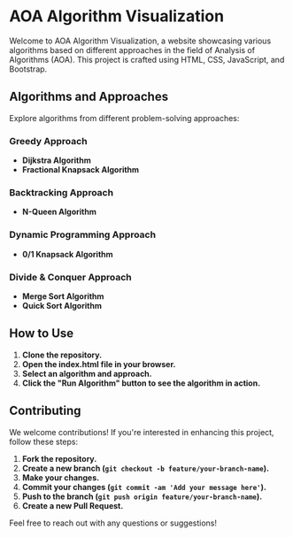 # AOA Algorithm Visualization

Welcome to AOA Algorithm Visualization, a website showcasing various algorithms based on different approaches in the field of Analysis of Algorithms (AOA). This project is crafted using HTML, CSS, JavaScript, and Bootstrap.

## Algorithms and Approaches

Explore algorithms from different problem-solving approaches:

### Greedy Approach
- **Dijkstra Algorithm**
- **Fractional Knapsack Algorithm**

### Backtracking Approach
- **N-Queen Algorithm**

### Dynamic Programming Approach
- **0/1 Knapsack Algorithm**

### Divide & Conquer Approach
- **Merge Sort Algorithm**
- **Quick Sort Algorithm**

## How to Use

1. **Clone the repository.**
2. **Open the index.html file in your browser.**
3. **Select an algorithm and approach.**
4. **Click the "Run Algorithm" button to see the algorithm in action.**

## Contributing

We welcome contributions! If you're interested in enhancing this project, follow these steps:

1. **Fork the repository.**
2. **Create a new branch (`git checkout -b feature/your-branch-name`).**
3. **Make your changes.**
4. **Commit your changes (`git commit -am 'Add your message here'`).**
5. **Push to the branch (`git push origin feature/your-branch-name`).**
6. **Create a new Pull Request.**

Feel free to reach out with any questions or suggestions!

